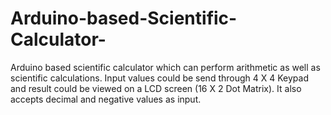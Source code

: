 # Arduino-based-Scientific-Calculator-

Arduino based scientific calculator which can perform arithmetic as well as scientific calculations. Input values could be send through 4 X 4 Keypad and result could be viewed on a LCD screen (16 X 2 Dot Matrix). It also accepts decimal and negative values as input.
